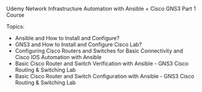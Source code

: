 Udemy Network Infrastructure Automation with Ansible + Cisco GNS3 Part 1 Course

Topics:
- Ansible and How to Install and Configure?
- GNS3 and How to Install and Configure Cisco Lab?
- Configuring Cisco Routers and Switches for Basic Connectivity and Cisco IOS Automation with Ansible
- Basic Cisco Router and Switch Verification with Ansible - GNS3 Cisco Routing & Switching Lab
- Basic Cisco Router and Switch Configuration with Ansible - GNS3 Cisco Routing & Switching Lab
